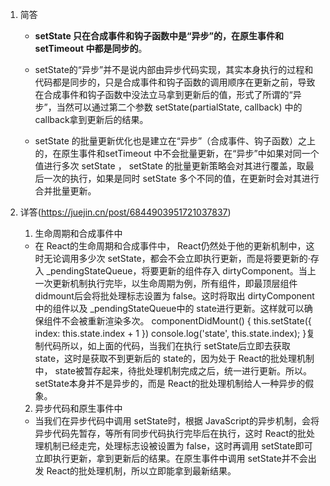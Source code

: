 1. 简答
   * **setState 只在合成事件和钩子函数中是“异步”的，在原生事件和 setTimeout 中都是同步的**。
  
   * setState的“异步”并不是说内部由异步代码实现，其实本身执行的过程和代码都是同步的，只是合成事件和钩子函数的调用顺序在更新之前，导致在合成事件和钩子函数中没法立马拿到更新后的值，形式了所谓的“异步”，当然可以通过第二个参数 setState(partialState, callback) 中的callback拿到更新后的结果。
  
   * setState 的批量更新优化也是建立在“异步”（合成事件、钩子函数）之上的，在原生事件和setTimeout 中不会批量更新，在“异步”中如果对同一个值进行多次 setState ， setState 的批量更新策略会对其进行覆盖，取最后一次的执行，如果是同时 setState 多个不同的值，在更新时会对其进行合并批量更新。



2. 详答(https://juejin.cn/post/6844903951721037837)
    1. 生命周期和合成事件中
      * 在 React的生命周期和合成事件中， React仍然处于他的更新机制中，这时无论调用多少次 setState，都会不会立即执行更新，而是将要更新的·存入 _pendingStateQueue，将要更新的组件存入 dirtyComponent。当上一次更新机制执行完毕，以生命周期为例，所有组件，即最顶层组件 didmount后会将批处理标志设置为 false。这时将取出 dirtyComponent中的组件以及 _pendingStateQueue中的 state进行更新。这样就可以确保组件不会被重新渲染多次。  componentDidMount() {    this.setState({      index: this.state.index + 1    })    console.log('state', this.state.index);  }复制代码所以，如上面的代码，当我们在执行 setState后立即去获取 state，这时是获取不到更新后的 state的，因为处于 React的批处理机制中， state被暂存起来，待批处理机制完成之后，统一进行更新。所以。setState本身并不是异步的，而是 React的批处理机制给人一种异步的假象。
    2. 异步代码和原生事件中
      * 当我们在异步代码中调用 setState时，根据 JavaScript的异步机制，会将异步代码先暂存，等所有同步代码执行完毕后在执行，这时 React的批处理机制已经走完，处理标志设被设置为 false，这时再调用 setState即可立即执行更新，拿到更新后的结果。在原生事件中调用 setState并不会出发 React的批处理机制，所以立即能拿到最新结果。
  
